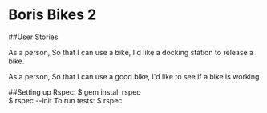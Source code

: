 # Boris Bikes 2

##User Stories

As a person,
So that I can use a bike,
I'd like a docking station to release a bike.

As a person,
So that I can use a good bike,
I'd like to see if a bike is working

##Setting up Rspec:
 $ gem install rspec  
 $ rspec --init
 To run tests: $ rspec 
